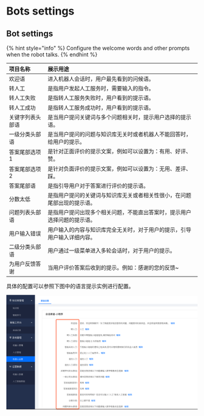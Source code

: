 # Bots settings

## Bot settings

{% hint style="info" %}
  Configure the welcome words and other prompts when the robot talks.
{% endhint %}

| 项目名称 | 展示用途 |
| :--- | :--- |
| 欢迎语 | 进入机器人会话时，用户最先看到的问候语。 |
| 转人工 | 是指用户发起人工服务时，需要输入的指令。 |
| 转人工失败 | 是指转人工服务失败时，用户看到的提示语。 |
| 转人工成功 | 是指转人工服务成功时，用户看到的提示语。 |
| 关键字列表头部语 | 是当用户提问关键词与多个问题相关时，提示用户选择的提示语。 |
| 一级分类头部语 | 是当用户提问的问题与知识库无关时或者机器人不能回答时，给用户的提示。 |
| 答案尾部选项1 | 是针对正面评价的提示文案，例如可以设置为：有用、好评、赞。 |
| 答案尾部选项2 | 是针对负面评价的提示文案，例如可以设置为：无用、差评、踩。 |
| 答案尾部语 | 是指引导用户对于答案进行评价的提示语。 |
| 分数太低 | 是指用户提问的关键词与知识库无关或者相关性很小，在问题尾部出现的提示语。 |
| 问题列表头部语 | 是指用户提问出现多个相关问题，不能直出答案时，提示用户选择问题的提示语。 |
| 用户输入错误 | 用户输入的内容与知识库完全无关时，对于用户的提示，引导用户输入详细内容。 |
| 二级分类头部语 | 用户通过一级菜单进入多轮会话时，对于用户的提示。 |
| 为用户反馈答谢 | 当用户评价答案后收到的提示。例如：感谢的您的反馈~ |

具体的配置可以参照下图中的语言提示实例进行配置。

![](../.gitbook/assets/tu-pian%20%2818%29.png)

